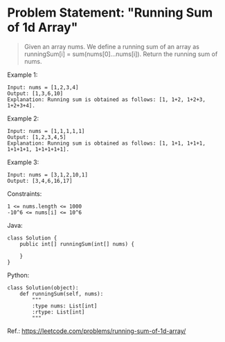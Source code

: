 # Problem Statement: "Running Sum of 1d Array"

> Given an array nums. We define a running sum of an array as runningSum[i] = sum(nums[0]…nums[i]). Return the running sum of nums.

Example 1:
```
Input: nums = [1,2,3,4]
Output: [1,3,6,10]
Explanation: Running sum is obtained as follows: [1, 1+2, 1+2+3, 1+2+3+4].
```


Example 2:
```
Input: nums = [1,1,1,1,1]
Output: [1,2,3,4,5]
Explanation: Running sum is obtained as follows: [1, 1+1, 1+1+1, 1+1+1+1, 1+1+1+1+1].
```

Example 3:
```
Input: nums = [3,1,2,10,1]
Output: [3,4,6,16,17]
```


Constraints:
```
1 <= nums.length <= 1000
-10^6 <= nums[i] <= 10^6
```


Java:
```
class Solution {
    public int[] runningSum(int[] nums) {

    }
}
```

Python:
```
class Solution(object):
    def runningSum(self, nums):
        """
        :type nums: List[int]
        :rtype: List[int]
        """
 ```

Ref.: https://leetcode.com/problems/running-sum-of-1d-array/
